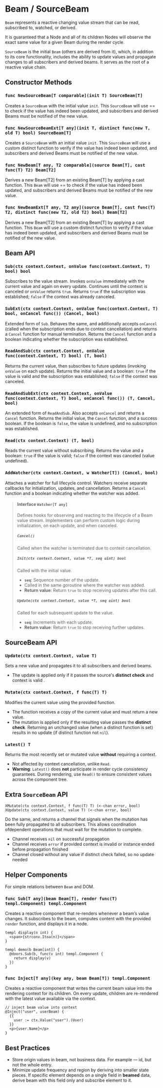 # Beam / SourceBeam

`Beam` represents a reactive changing value stream that can be read, subscribed to, watched, or derived. 

It is guaranteed that a Node and all of its children Nodes will observe the exact same value for a given Beam during the render cycle. 

`SourceBeam` is the initial `Beam` (others are derived from it), which, in addition to its core functionality, includes the ability to update values and propagate changes to all subscribers and derived beams. It serves as the root of a reactive value chain. 

## Constructor Methods

### `func NewSourceBeam[T comparable](init T) SourceBeam[T]`

Creates a `SourceBeam` with the initial value `init`. This `SourceBeam` will use == to check if the value has indeed been updated, and subscribers and derived Beams must be notified of the new value.

### `func NewSourceBeamExt[T any](init T, distinct func(new T, old T) bool) SourceBeam[T]`

Creates a `SourceBeam` with an initial value `init`. This `SourceBeam` will use a custom distinct function to verify if the value has indeed been updated, and subscribers and derived Beams must be notified of the new value.

### `func NewBeam[T any, T2 comparable](source Beam[T], cast func(T) T2) Beam[T2] `

Derives a new Beam[T2] from an existing Beam[T] by applying a cast function. This `Beam` will use == to check if the value has indeed been updated, and subscribers and derived Beams must be notified of the new value.

### `func NewBeamExt[T any, T2 any](source Beam[T], cast func(T) T2, distinct func(new T2, old T2) bool) Beam[T2]`

Derives a new Beam[T2] from an existing Beam[T] by applying a cast function. This `Beam` will use a custom distinct function to verify if the value has indeed been updated, and subscribers and derived Beams must be notified of the new value.

## Beam  API

### `Sub(ctx context.Context, onValue func(context.Context, T) bool) bool`

Subscribes to the value stream. Invokes `onValue` immediately with the current value and again on every update. Continues until the context is canceled or `onValue` returns `true`. Returns `true` if the subscription was established; `false` if the context was already canceled. 

### `SubExt(ctx context.Context, onValue func(context.Context, T) bool, onCancel func()) (Cancel, bool)`

Extended form of `Sub`. Behaves the same, and additionally accepts `onCancel` (called when the subscription ends due to context cancellation) and returns a `Cancel` function for manual termination. Returns the `Cancel` function and a boolean indicating whether the subscription was established. 

### `ReadAndSub(ctx context.Context, onValue func(context.Context, T) bool) (T, bool)`

Returns the current value, then subscribes to future updates (invoking `onValue` on each update). Returns the initial value and a boolean: `true` if the value is valid and the subscription was established; `false` if the context was canceled. 

### `ReadAndSubExt(ctx context.Context, onValue func(context.Context, T) bool, onCancel func()) (T, Cancel, bool)`

An extended form of `ReadAndSub`. Also accepts `onCancel` and returns a `Cancel` function. Returns the initial value, the `Cancel` function, and a success boolean. If the boolean is `false`, the value is undefined, and no subscription was established. 



### `Read(ctx context.Context) (T, bool)`

Reads the current value without subscribing. Returns the value and a boolean: `true` if the value is valid; `false` if the context was canceled (value undefined). 

### `AddWatcher(ctx context.Context, w Watcher[T]) (Cancel, bool)`

Attaches a watcher for full lifecycle control. Watchers receive separate callbacks for initialization, updates, and cancellation. Returns a `Cancel` function and a boolean indicating whether the watcher was added. 

>#### Interface `Watcher[T any]`
>
>Defines hooks for observing and reacting to the lifecycle of a Beam value stream. Implementers can perform custom logic during initialization, on each update, and when canceled.
>
>##### `Cancel()`
>
>Called when the watcher is terminated due to context cancellation.
>
>##### `Init(ctx context.Context, value *T, seq uint) bool`
>
>Called with the initial value.
>
>- **`seq`**: Sequence number of the update.
>- Called in the same goroutine where the watcher was added.
>- **Return value**: Return `true` to stop receiving updates after this call.
>
>##### `Update(ctx context.Context, value *T, seq uint) bool`
>
>Called for each subsequent update to the value.
>
>- **`seq`**: Increments with each update.
>- **Return value**: Return `true` to stop receiving further updates.

## SourceBeam API

### `Update(ctx context.Context, value T)`

Sets a new value and propagates it to all subscribers and derived beams.

- The update is applied only if it passes the source's **distinct check** and context is valid .

### `Mutate(ctx context.Context, f func(T) T)`

Modifies the current value using the provided function.

- The function receives a copy of the current value and must return a new value.
- The mutation is applied only if the resulting value passes the **distinct check**. Returning an unchanged value (when a distinct function is set) results in no update (if distinct function not `nil`).


### `Latest() T`

Returns the most recently set or mutated value **without** requiring a context.

- Not affected by context cancellation, unlike `Read`.
- **Warning**: `Latest()` does **not** participate in render cycle consistency guarantees. During rendering, use `Read()` to ensure consistent values across the component tree.

## Extra `SourceBeam` API

```
XMutate(ctx context.Context, f func(T) T) (<-chan error, bool)
XUpdate(ctx context.Context, value T) (<-chan error, bool)
```

Do the same, and returns a channel that signals when the mutation has been fully propagated to all subscribers. This allows coordination ofdependent operations that must wait for the mutation to complete.

* Channel receives `nil` on successful propagation
* Channel receives `error` if provided context is invalid or instance ended before propagation finished
* Channel closed without any value if distinct check failed, so no update needed

## Helper Components

For simple relations between `Beam` and DOM.

### `func Sub[T any](beam Beam[T], render func(T) templ.Component) templ.Component`

Creates a reactive component that re-renders whenever a beam’s value changes. It subscribes to the beam, computes content with the provided `render` function, and displays it in a node.

```templ
templ display(n int) {
  <span>{strconv.Itoa(n)}</span>
}

templ demo(b Beam[int]) {
  @doors.Sub(b, func(v int) templ.Component {
    return display(v)
  })
}

```

### `func Inject[T any](key any, beam Beam[T]) templ.Component`

Creates a reactive component that writes the current beam value into the rendering context for its children. On every update, children are re-rendered with the latest value available via the context.

```templ
// inject beam value into context
@Inject("user", userBeam) {
  {{
    user := ctx.Value("user").(User)
  }}
  <p>{user.Name}</p>
}
```

## Best Practices

* Store origin values in beam, not business data. For example — id, but not the whole entry.
* Minimize update frequency and region by deriving into smaller state pieces. If specific element depends on a single field in **beamed** data, derive beam with this field only and subscribe element to it.

